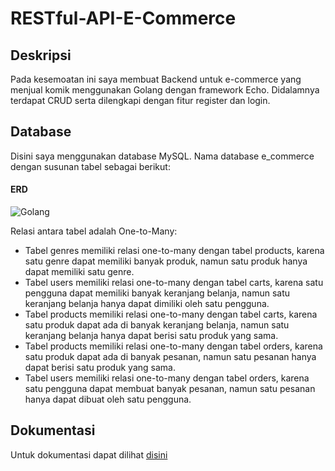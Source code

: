 # RESTful-API-E-Commerce

## Deskripsi
Pada kesemoatan ini saya membuat Backend untuk e-commerce yang menjual komik menggunakan Golang dengan framework Echo. Didalamnya terdapat CRUD serta dilengkapi dengan fitur register dan login.

## Database
Disini saya menggunakan database MySQL. Nama database e_commerce dengan susunan tabel sebagai berikut:
#### ERD
![Golang](https://github.com/thoha29/RESTful-API-E-Commerce/assets/113443657/7bde615a-5cd7-4933-853a-235907f832d7)

Relasi antara tabel adalah One-to-Many:
- Tabel genres memiliki relasi one-to-many dengan tabel products, karena satu genre dapat memiliki banyak produk, namun satu produk hanya dapat memiliki satu genre.
- Tabel users memiliki relasi one-to-many dengan tabel carts, karena satu pengguna dapat memiliki banyak keranjang belanja, namun satu keranjang belanja hanya dapat dimiliki oleh satu pengguna.
- Tabel products memiliki relasi one-to-many dengan tabel carts, karena satu produk dapat ada di banyak keranjang belanja, namun satu keranjang belanja hanya dapat berisi satu produk yang sama.
- Tabel products memiliki relasi one-to-many dengan tabel orders, karena satu produk dapat ada di banyak pesanan, namun satu pesanan hanya dapat berisi satu produk yang sama.
- Tabel users memiliki relasi one-to-many dengan tabel orders, karena satu pengguna dapat membuat banyak pesanan, namun satu pesanan hanya dapat dibuat oleh satu pengguna.

## Dokumentasi
Untuk dokumentasi dapat dilihat [disini](Dokumentasi)
